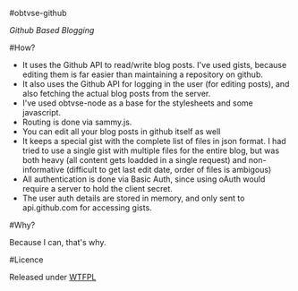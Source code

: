 #obtvse-github

_Github Based Blogging_

#How?
- It uses the Github API to read/write blog posts. I've used gists, because editing them is far easier than maintaining a repository on github. 
- It also uses the Github API for logging in the user (for editing posts), and also fetching the actual blog posts from the server. 
- I've used obtvse-node as a base for the stylesheets and some javascript. 
- Routing is done via sammy.js.
- You can edit all your blog posts in github itself as well
- It keeps a special gist with the complete list of files in json format. I had tried to use a single gist with multiple files for the entire blog, but was both heavy (all content gets loadded in a single request) and non-informative (difficult to get last edit date, order of files is ambigous)
- All authentication is done via Basic Auth, since using oAuth would require a server to hold the client secret. 
- The user auth details are stored in memory, and only sent to api.github.com for accessing gists.

#Why?

Because I can, that's why.

#Licence

Released under [WTFPL](http://sam.zoy.org/wtfpl/)
